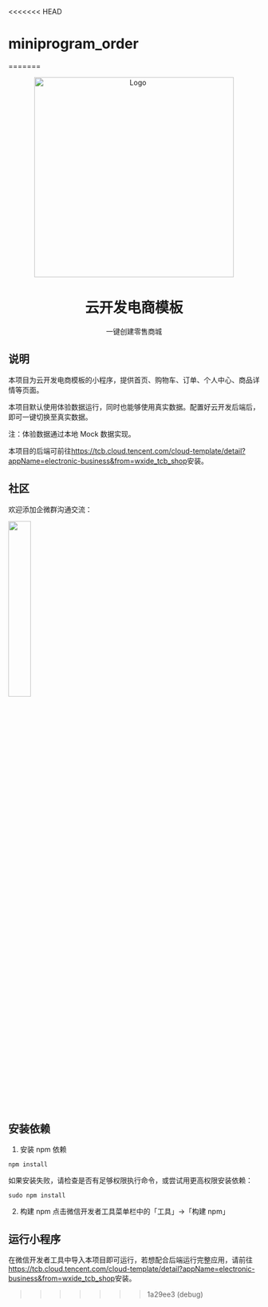 <<<<<<< HEAD
# miniprogram_order
=======
<br />
<div align="center">
    <img src="https://qcloudimg.tencent-cloud.cn/raw/f97dc74fbf9af5d7b2b3d8bc0a4e91d4.png" alt="Logo" width="400">

  <h1 align="center">云开发电商模板</h1>

  <p align="center">
  一键创建零售商城
    <br />
  </p>
</div>

## 说明

本项目为云开发电商模板的小程序，提供首页、购物车、订单、个人中心、商品详情等页面。

本项目默认使用体验数据运行，同时也能够使用真实数据。配置好云开发后端后，即可一键切换至真实数据。

注：体验数据通过本地 Mock 数据实现。

本项目的后端可前往<https://tcb.cloud.tencent.com/cloud-template/detail?appName=electronic-business&from=wxide_tcb_shop>安装。

## 社区

欢迎添加企微群沟通交流：

<div>
    <img src="https://qcloudimg.tencent-cloud.cn/raw/bbb904f6fd6da01aa677e8a31e37651d.jpg" style="width:30%;">
</div>

## 安装依赖

1. 安装 npm 依赖

```shell
npm install
```

 如果安装失败，请检查是否有足够权限执行命令，或尝试用更高权限安装依赖：

 ```shell
 sudo npm install
 ```

2. 构建 npm
点击微信开发者工具菜单栏中的「工具」->「构建 npm」

## 运行小程序

在微信开发者工具中导入本项目即可运行，若想配合后端运行完整应用，请前往<https://tcb.cloud.tencent.com/cloud-template/detail?appName=electronic-business&from=wxide_tcb_shop>安装。
>>>>>>> 1a29ee3 (debug)
